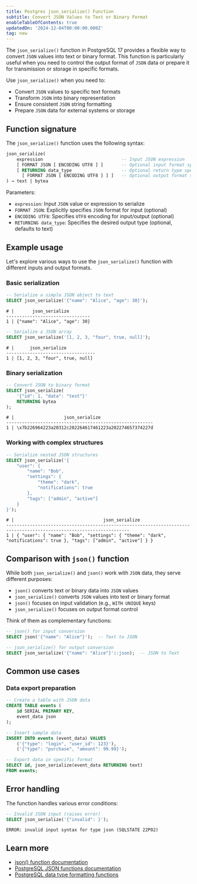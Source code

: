 ```yaml
---
title: Postgres json_serialize() Function
subtitle: Convert JSON Values to Text or Binary Format
enableTableOfContents: true
updatedOn: '2024-12-04T00:00:00.000Z'
tag: new
---
```


The `json_serialize()` function in PostgreSQL 17 provides a flexible way to convert `JSON` values into text or binary format. This function is particularly useful when you need to control the output format of `JSON` data or prepare it for transmission or storage in specific formats.

Use `json_serialize()` when you need to:

- Convert `JSON` values to specific text formats
- Transform `JSON` into binary representation
- Ensure consistent `JSON` string formatting
- Prepare `JSON` data for external systems or storage

<CTA />

## Function signature

The `json_serialize()` function uses the following syntax:

```sql
json_serialize(
    expression                              -- Input JSON expression
    [ FORMAT JSON [ ENCODING UTF8 ] ]       -- Optional input format specification
    [ RETURNING data_type                   -- Optional return type specification
      [ FORMAT JSON [ ENCODING UTF8 ] ] ]   -- Optional output format specification
) → text | bytea
```

Parameters:

- `expression`: Input `JSON` value or expression to serialize
- `FORMAT JSON`: Explicitly specifies `JSON` format for input (optional)
- `ENCODING UTF8`: Specifies `UTF8` encoding for input/output (optional)
- `RETURNING data_type`: Specifies the desired output type (optional, defaults to text)

## Example usage

Let's explore various ways to use the `json_serialize()` function with different inputs and output formats.

### Basic serialization

```sql
-- Serialize a simple JSON object to text
SELECT json_serialize('{"name": "Alice", "age": 30}');
```

```text
# |       json_serialize
--------------------------------
1 | {"name": "Alice", "age": 30}
```

```sql
-- Serialize a JSON array
SELECT json_serialize('[1, 2, 3, "four", true, null]');
```

```text
# |      json_serialize
----------------------------------
1 | [1, 2, 3, "four", true, null]
```

### Binary serialization

```sql
-- Convert JSON to binary format
SELECT json_serialize(
    '{"id": 1, "data": "test"}'
    RETURNING bytea
);
```

```text
# |                   json_serialize
--------------------------------------------------------
1 | \x7b226964223a20312c202264617461223a202274657374227d
```

### Working with complex structures

```sql
-- Serialize nested JSON structures
SELECT json_serialize('{
    "user": {
        "name": "Bob",
        "settings": {
            "theme": "dark",
            "notifications": true
        },
        "tags": ["admin", "active"]
    }
}');
```

```text
# |                                  json_serialize
---------------------------------------------------------------------------------------------------------------------
1 | { "user": { "name": "Bob", "settings": { "theme": "dark", "notifications": true }, "tags": ["admin", "active"] } }
```

## Comparison with `json()` function

While both `json_serialize()` and `json()` work with `JSON` data, they serve different purposes:

- `json()` converts text or binary data into `JSON` values
- `json_serialize()` converts `JSON` values into text or binary format
- `json()` focuses on input validation (e.g., `WITH UNIQUE` keys)
- `json_serialize()` focuses on output format control

Think of them as complementary functions:

```sql
-- json() for input conversion
SELECT json('{"name": "Alice"}');  -- Text to JSON

-- json_serialize() for output conversion
SELECT json_serialize('{"name": "Alice"}'::json);  -- JSON to Text
```

## Common use cases

### Data export preparation

```sql
-- Create a table with JSON data
CREATE TABLE events (
    id SERIAL PRIMARY KEY,
    event_data json
);

-- Insert sample data
INSERT INTO events (event_data) VALUES
    ('{"type": "login", "user_id": 123}'),
    ('{"type": "purchase", "amount": 99.99}');

-- Export data in specific format
SELECT id, json_serialize(event_data RETURNING text)
FROM events;
```

## Error handling

The function handles various error conditions:

```sql
-- Invalid JSON input (raises error)
SELECT json_serialize('{"invalid": }');
```

```text
ERROR: invalid input syntax for type json (SQLSTATE 22P02)
```

## Learn more

- [json() function documentation](/docs/functions/json)
- [PostgreSQL JSON functions documentation](https://www.postgresql.org/docs/current/functions-json.html)
- [PostgreSQL data type formatting functions](https://www.postgresql.org/docs/current/functions-formatting.html)
